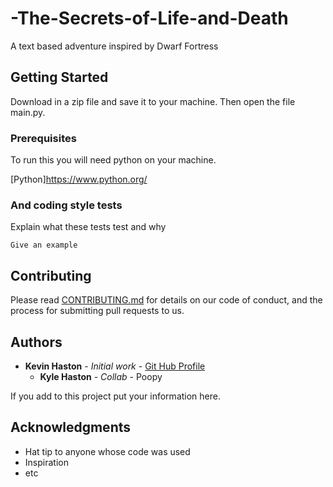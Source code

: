 # -The-Secrets-of-Life-and-Death
A text based adventure inspired by Dwarf Fortress

## Getting Started

Download in a zip file and save it to your machine. Then open the file main.py.

### Prerequisites

To run this you will need python on your machine.

[Python]https://www.python.org/


### And coding style tests

Explain what these tests test and why

```
Give an example
```

## Contributing

Please read [CONTRIBUTING.md](https://gist.github.com/PurpleBooth/b24679402957c63ec426) for details on our code of conduct, and the process for submitting pull requests to us.

## Authors

* **Kevin Haston** - *Initial work* - [Git Hub Profile](https://github.com/khaston10)
	* **Kyle Haston** - *Collab* - Poopy

If you add to this project put your information here.

## Acknowledgments

* Hat tip to anyone whose code was used
* Inspiration
* etc
